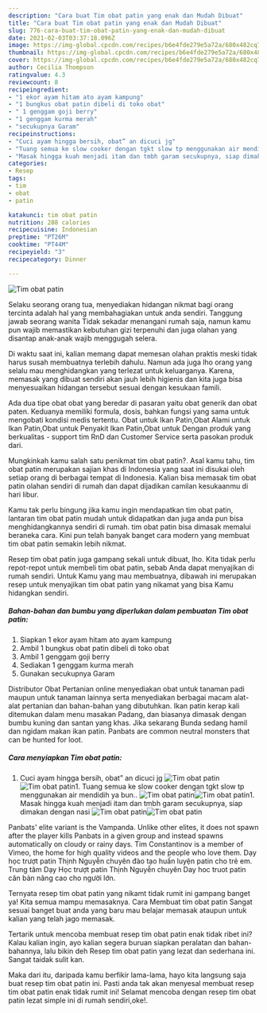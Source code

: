 ```yaml
---
description: "Cara buat Tim obat patin yang enak dan Mudah Dibuat"
title: "Cara buat Tim obat patin yang enak dan Mudah Dibuat"
slug: 776-cara-buat-tim-obat-patin-yang-enak-dan-mudah-dibuat
date: 2021-02-03T03:37:18.096Z
image: https://img-global.cpcdn.com/recipes/b6e4fde279e5a72a/680x482cq70/tim-obat-patin-foto-resep-utama.jpg
thumbnail: https://img-global.cpcdn.com/recipes/b6e4fde279e5a72a/680x482cq70/tim-obat-patin-foto-resep-utama.jpg
cover: https://img-global.cpcdn.com/recipes/b6e4fde279e5a72a/680x482cq70/tim-obat-patin-foto-resep-utama.jpg
author: Cecilia Thompson
ratingvalue: 4.3
reviewcount: 8
recipeingredient:
- "1 ekor ayam hitam ato ayam kampung"
- "1 bungkus obat patin dibeli di toko obat"
- " 1 genggam goji berry"
- "1 genggam kurma merah"
- "secukupnya Garam"
recipeinstructions:
- "Cuci ayam hingga bersih, obat” an dicuci jg"
- "Tuang semua ke slow cooker dengan tgkt slow tp menggunakan air mendidih ya bun.."
- "Masak hingga kuah menjadi itam dan tmbh garam secukupnya, siap dimakan dengan nasi"
categories:
- Resep
tags:
- tim
- obat
- patin

katakunci: tim obat patin 
nutrition: 288 calories
recipecuisine: Indonesian
preptime: "PT26M"
cooktime: "PT44M"
recipeyield: "3"
recipecategory: Dinner

---
```



![Tim obat patin](https://img-global.cpcdn.com/recipes/b6e4fde279e5a72a/680x482cq70/tim-obat-patin-foto-resep-utama.jpg)

Selaku seorang orang tua, menyediakan hidangan nikmat bagi orang tercinta adalah hal yang membahagiakan untuk anda sendiri. Tanggung jawab seorang  wanita Tidak sekadar menangani rumah saja, namun kamu pun wajib memastikan kebutuhan gizi terpenuhi dan juga olahan yang disantap anak-anak wajib menggugah selera.

Di waktu  saat ini, kalian memang dapat memesan olahan praktis meski tidak harus susah membuatnya terlebih dahulu. Namun ada juga lho orang yang selalu mau menghidangkan yang terlezat untuk keluarganya. Karena, memasak yang dibuat sendiri akan jauh lebih higienis dan kita juga bisa menyesuaikan hidangan tersebut sesuai dengan kesukaan famili. 

Ada dua tipe obat obat yang beredar di pasaran yaitu obat generik dan obat paten. Keduanya memiliki formula, dosis, bahkan fungsi yang sama untuk mengobati kondisi medis tertentu. Obat untuk Ikan Patin,Obat Alami untuk Ikan Patin,Obat untuk Penyakit Ikan Patin,Obat untuk Dengan produk yang berkualitas - support tim RnD dan Customer Service serta pasokan produk dari.

Mungkinkah kamu salah satu penikmat tim obat patin?. Asal kamu tahu, tim obat patin merupakan sajian khas di Indonesia yang saat ini disukai oleh setiap orang di berbagai tempat di Indonesia. Kalian bisa memasak tim obat patin olahan sendiri di rumah dan dapat dijadikan camilan kesukaanmu di hari libur.

Kamu tak perlu bingung jika kamu ingin mendapatkan tim obat patin, lantaran tim obat patin mudah untuk didapatkan dan juga anda pun bisa menghidangkannya sendiri di rumah. tim obat patin bisa dimasak memalui beraneka cara. Kini pun telah banyak banget cara modern yang membuat tim obat patin semakin lebih nikmat.

Resep tim obat patin juga gampang sekali untuk dibuat, lho. Kita tidak perlu repot-repot untuk membeli tim obat patin, sebab Anda dapat menyajikan di rumah sendiri. Untuk Kamu yang mau membuatnya, dibawah ini merupakan resep untuk menyajikan tim obat patin yang nikamat yang bisa Kamu hidangkan sendiri.

<!--inarticleads1-->

##### Bahan-bahan dan bumbu yang diperlukan dalam pembuatan Tim obat patin:

1. Siapkan 1 ekor ayam hitam ato ayam kampung
1. Ambil 1 bungkus obat patin dibeli di toko obat
1. Ambil  1 genggam goji berry
1. Sediakan 1 genggam kurma merah
1. Gunakan secukupnya Garam


Distributor Obat Pertanian online menyediakan obat untuk tanaman padi maupun untuk tanaman lainnya serta menyediakan berbagai macam alat-alat pertanian dan bahan-bahan yang dibutuhkan. Ikan patin kerap kali ditemukan dalam menu masakan Padang, dan biasanya dimasak dengan bumbu kuning dan santan yang khas. Jika sekarang Bunda sedang hamil dan ngidam makan ikan patin. Panbats are common neutral monsters that can be hunted for loot. 

<!--inarticleads2-->

##### Cara menyiapkan Tim obat patin:

1. Cuci ayam hingga bersih, obat” an dicuci jg
<img src="https://img-global.cpcdn.com/steps/4dd722c2c8f15545/160x128cq70/tim-obat-patin-langkah-memasak-1-foto.jpg" alt="Tim obat patin"><img src="https://img-global.cpcdn.com/steps/439abbfdec2e7c83/160x128cq70/tim-obat-patin-langkah-memasak-1-foto.jpg" alt="Tim obat patin">1. Tuang semua ke slow cooker dengan tgkt slow tp menggunakan air mendidih ya bun..
<img src="https://img-global.cpcdn.com/steps/6937738cedf804a9/160x128cq70/tim-obat-patin-langkah-memasak-2-foto.jpg" alt="Tim obat patin"><img src="https://img-global.cpcdn.com/steps/e7bea49ca952f809/160x128cq70/tim-obat-patin-langkah-memasak-2-foto.jpg" alt="Tim obat patin">1. Masak hingga kuah menjadi itam dan tmbh garam secukupnya, siap dimakan dengan nasi
<img src="https://img-global.cpcdn.com/steps/b64c214b7f678239/160x128cq70/tim-obat-patin-langkah-memasak-3-foto.jpg" alt="Tim obat patin"><img src="https://img-global.cpcdn.com/steps/4890d1fbff82edb9/160x128cq70/tim-obat-patin-langkah-memasak-3-foto.jpg" alt="Tim obat patin">

Panbats&#39; elite variant is the Vampanda. Unlike other elites, it does not spawn after the player kills Panbats in a given group and instead spawns automatically on cloudy or rainy days. Tim Constantinov is a member of Vimeo, the home for high quality videos and the people who love them. Dạy học trượt patin Thịnh Nguyễn chuyên đào tạo huấn luyện patin cho trẻ em. Trung tâm Dạy Học trượt patin Thịnh Nguyễn chuyên Day hoc truot patin căn bản nâng cao cho người lớn. 

Ternyata resep tim obat patin yang nikamt tidak rumit ini gampang banget ya! Kita semua mampu memasaknya. Cara Membuat tim obat patin Sangat sesuai banget buat anda yang baru mau belajar memasak ataupun untuk kalian yang telah jago memasak.

Tertarik untuk mencoba membuat resep tim obat patin enak tidak ribet ini? Kalau kalian ingin, ayo kalian segera buruan siapkan peralatan dan bahan-bahannya, lalu bikin deh Resep tim obat patin yang lezat dan sederhana ini. Sangat taidak sulit kan. 

Maka dari itu, daripada kamu berfikir lama-lama, hayo kita langsung saja buat resep tim obat patin ini. Pasti anda tak akan menyesal membuat resep tim obat patin enak tidak rumit ini! Selamat mencoba dengan resep tim obat patin lezat simple ini di rumah sendiri,oke!.

